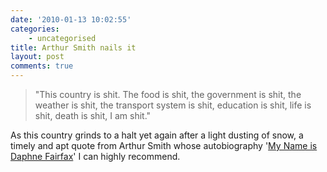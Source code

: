 ```yaml
---
date: '2010-01-13 10:02:55'
categories:
    - uncategorised
title: Arthur Smith nails it
layout: post
comments: true
---
```


> "This country is shit. The food is shit, the government is shit, the
> weather is shit, the transport system is shit, education is shit, life
> is shit, death is shit, I am shit."

As this country grinds to a halt yet again after a light dusting of
snow, a timely and apt quote from Arthur Smith whose autobiography
'[My Name is Daphne
Fairfax](http://www.amazon.co.uk/My-Name-Daphne-Fairfax-Memoir/dp/0091921031/ref=sr_1_1?ie=UTF8&s=books&qid=1263376748&sr=8-1)'
I can highly recommend.
